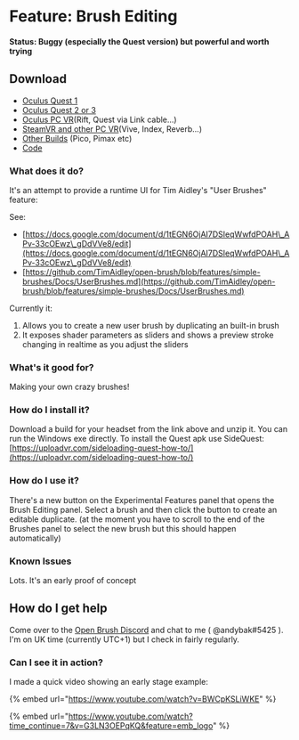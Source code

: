 # Feature: Brush Editing

#### Status: Buggy (especially the Quest version) but powerful and worth trying

## Download

* [Oculus Quest 1](https://nightly.link/icosa-foundation/open-brush/workflows/build/features%2Fbrush-editing/Oculus%20Quest%20%282%2B%29.zip)
* [Oculus Quest 2 or 3](https://nightly.link/icosa-foundation/open-brush/workflows/build/features%2Fbrush-editing/Oculus%20Quest%20%282%2B%29.zip)
* [Oculus PC VR](https://nightly.link/icosa-foundation/open-brush/workflows/build/features%2Fbrush-editing/Windows%20Rift.zip)(Rift, Quest via Link cable...)
* [SteamVR and other PC VR](https://nightly.link/icosa-foundation/open-brush/workflows/build/features%2Fbrush-editing/Windows%20OpenXR.zip)(Vive, Index, Reverb...)
* [Other Builds](https://nightly.link/icosa-foundation/open-brush/workflows/build/features%2Fbrush-editing) (Pico, Pimax etc)
* [Code](https://github.com/icosa-foundation/open-brush/tree/features/brush-editing)

### What does it do?

It's an attempt to provide a runtime UI for Tim Aidley's "User Brushes" feature:

See:

* [https://docs.google.com/document/d/1tEGN6OjAI7DSIeqWwfdPOAH\_APv-33cOEwz\_gDdVVe8/edit](https://docs.google.com/document/d/1tEGN6OjAI7DSIeqWwfdPOAH\_APv-33cOEwz\_gDdVVe8/edit)
* [https://github.com/TimAidley/open-brush/blob/features/simple-brushes/Docs/UserBrushes.md](https://github.com/TimAidley/open-brush/blob/features/simple-brushes/Docs/UserBrushes.md)

Currently it:

1. Allows you to create a new user brush by duplicating an built-in brush
2. It exposes shader parameters as sliders and shows a preview stroke changing in realtime as you adjust the sliders

### What's it good for?

Making your own crazy brushes!

### How do I install it?

Download a build for your headset from the link above and unzip it. You can run the Windows exe directly. To install the Quest apk use SideQuest: [https://uploadvr.com/sideloading-quest-how-to/](https://uploadvr.com/sideloading-quest-how-to/)

### How do I use it?

There's a new button on the Experimental Features panel that opens the Brush Editing panel. Select a brush and then click the button to create an editable duplicate. (at the moment you have to scroll to the end of the Brushes panel to select the new brush but this should happen automatically)

### Known Issues

Lots. It's an early proof of concept

## How do I get help

Come over to the [Open Brush Discord](https://discord.openbrush.app) and chat to me ( @andybak#5425 ). I'm on UK time (currently UTC+1) but I check in fairly regularly.

### Can I see it in action?

I made a quick video showing an early stage example:

{% embed url="https://www.youtube.com/watch?v=BWCpKSLiWKE" %}

{% embed url="https://www.youtube.com/watch?time_continue=7&v=G3LN3OEPqKQ&feature=emb_logo" %}
